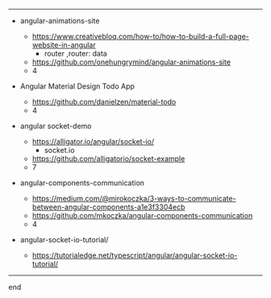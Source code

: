 
---

- angular-animations-site
  - https://www.creativebloq.com/how-to/how-to-build-a-full-page-website-in-angular
    - router ,router: data 
  - https://github.com/onehungrymind/angular-animations-site
  - 4

- Angular Material Design Todo App
  - https://github.com/danielzen/material-todo
  - 4

- angular socket-demo
  - https://alligator.io/angular/socket-io/
    - socket.io
  - https://github.com/alligatorio/socket-example
  - 7

- angular-components-communication
  - https://medium.com/@mirokoczka/3-ways-to-communicate-between-angular-components-a1e3f3304ecb
  - https://github.com/mkoczka/angular-components-communication
  - 4

- angular-socket-io-tutorial/
  - https://tutorialedge.net/typescript/angular/angular-socket-io-tutorial/

---

end
